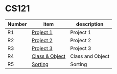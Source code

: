 # CS121
| Number | item | description |
|--------|------|-------------|
| R1     | [Project 1](https://github.com/YF4002/CS121/tree/project-one)     |     Project 1        |
| R2     | [Project 2](https://github.com/YF4002/CS121/tree/project-two)     |     Project 2        |
| R3     | [Project 3](https://github.com/YF4002/CS121/tree/project-three)     |      Project 3       |
| R4     | [Class & Object](https://github.com/YF4002/CS121/tree/Class-and-Object)     |     Class and Object        |
| R5     | [Sorting](https://github.com/YF4002/CS121/tree/Sorting)     |        Sorting     |
